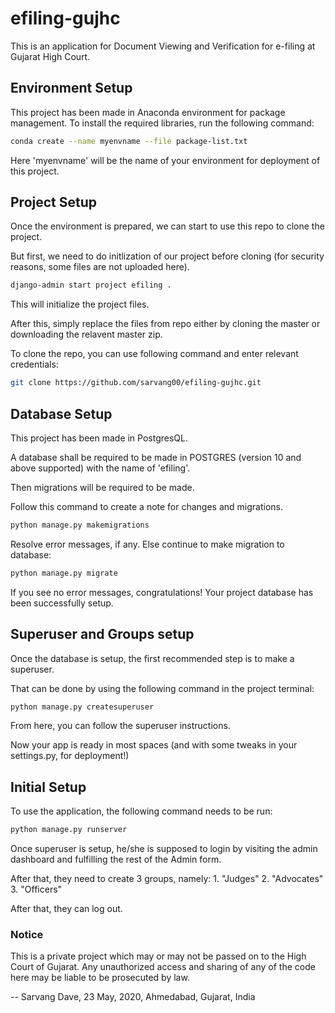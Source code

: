 # efiling-gujhc

This is an application for Document Viewing and Verification for e-filing at Gujarat High Court.

## Environment Setup
This project has been made in Anaconda environment for package management. To install the required libraries, run the following command:

```bash
conda create --name myenvname --file package-list.txt
```

Here 'myenvname' will be the name of your environment for deployment of this project.

## Project Setup

Once the environment is prepared, we can start to use this repo to clone the project.

But first, we need to do initlization of our project before cloning (for security reasons, some files are not uploaded here).

```bash
django-admin start project efiling .
```

This will initialize the project files.

After this, simply replace the files from repo either by cloning the master or downloading the relavent master zip.

To clone the repo, you can use following command and enter relevant credentials:
```bash
git clone https://github.com/sarvang00/efiling-gujhc.git
```

## Database Setup
This project has been made in PostgresQL.

A database shall be required to be made in POSTGRES (version 10 and above supported) with the name of 'efiling'.

Then migrations will be required to be made.

Follow this command to create a note for changes and migrations.

```bash
python manage.py makemigrations
```

Resolve error messages, if any. Else continue to make migration to database:
```bash
python manage.py migrate
```

If you see no error messages, congratulations! Your project database has been successfully setup.

## Superuser and Groups setup

Once the database is setup, the first recommended step is to make a superuser.

That can be done by using the following command in the project terminal:
```bash
python manage.py createsuperuser
```
From here, you can follow the superuser instructions.

Now your app is ready in most spaces (and with some tweaks in your settings.py, for deployment!)


## Initial Setup

To use the application, the following command needs to be run:
```bash
python manage.py runserver
```

Once superuser is setup, he/she is supposed to login by visiting the admin dashboard and fulfilling the rest of the Admin form.

After that, they need to create 3 groups, namely:
    1. "Judges"
    2. "Advocates"
    3. "Officers"

After that, they can log out.

### Notice
This is a private project which may or may not be passed on to the High Court of Gujarat. Any unauthorized access and sharing of any of the code here may be liable to be prosecuted by law. 

--
Sarvang Dave,
23 May, 2020, 
Ahmedabad, Gujarat, India
